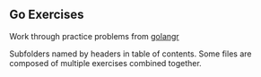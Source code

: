 ## Go Exercises

Work through practice problems from [golangr](https://golangr.com/exercises)

Subfolders named by headers in table of contents. Some files are composed of multiple exercises combined together.
